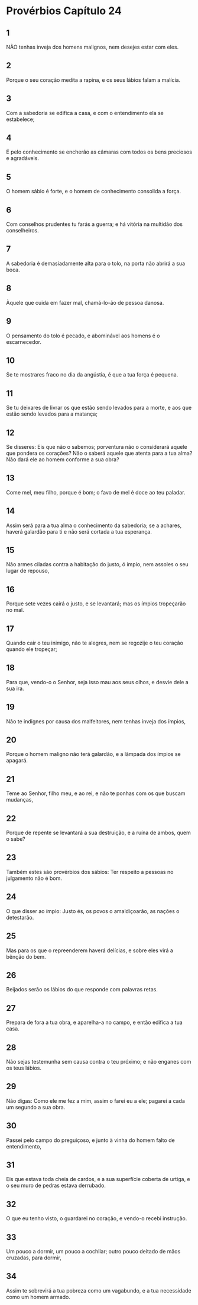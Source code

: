 # Provérbios Capítulo 24

## 1
NÃO tenhas inveja dos homens malignos, nem desejes estar com eles.

## 2
Porque o seu coração medita a rapina, e os seus lábios falam a malícia.

## 3
Com a sabedoria se edifica a casa, e com o entendimento ela se estabelece;

## 4
E pelo conhecimento se encherão as câmaras com todos os bens preciosos e agradáveis.

## 5
O homem sábio é forte, e o homem de conhecimento consolida a força.

## 6
Com conselhos prudentes tu farás a guerra; e há vitória na multidão dos conselheiros.

## 7
A sabedoria é demasiadamente alta para o tolo, na porta não abrirá a sua boca.

## 8
Àquele que cuida em fazer mal, chamá-lo-ão de pessoa danosa.

## 9
O pensamento do tolo é pecado, e abominável aos homens é o escarnecedor.

## 10
Se te mostrares fraco no dia da angústia, é que a tua força é pequena.

## 11
Se tu deixares de livrar os que estão sendo levados para a morte, e aos que estão sendo levados para a matança;

## 12
Se disseres: Eis que não o sabemos; porventura não o considerará aquele que pondera os corações? Não o saberá aquele que atenta para a tua alma? Não dará ele ao homem conforme a sua obra?

## 13
Come mel, meu filho, porque é bom; o favo de mel é doce ao teu paladar.

## 14
Assim será para a tua alma o conhecimento da sabedoria; se a achares, haverá galardão para ti e não será cortada a tua esperança.

## 15
Não armes ciladas contra a habitação do justo, ó ímpio, nem assoles o seu lugar de repouso,

## 16
Porque sete vezes cairá o justo, e se levantará; mas os ímpios tropeçarão no mal.

## 17
Quando cair o teu inimigo, não te alegres, nem se regozije o teu coração quando ele tropeçar;

## 18
Para que, vendo-o o Senhor, seja isso mau aos seus olhos, e desvie dele a sua ira.

## 19
Não te indignes por causa dos malfeitores, nem tenhas inveja dos ímpios,

## 20
Porque o homem maligno não terá galardão, e a lâmpada dos ímpios se apagará.

## 21
Teme ao Senhor, filho meu, e ao rei, e não te ponhas com os que buscam mudanças,

## 22
Porque de repente se levantará a sua destruição, e a ruína de ambos, quem o sabe?

## 23
Também estes são provérbios dos sábios: Ter respeito a pessoas no julgamento não é bom.

## 24
O que disser ao ímpio: Justo és, os povos o amaldiçoarão, as nações o detestarão.

## 25
Mas para os que o repreenderem haverá delícias, e sobre eles virá a bênção do bem.

## 26
Beijados serão os lábios do que responde com palavras retas.

## 27
Prepara de fora a tua obra, e aparelha-a no campo, e então edifica a tua casa.

## 28
Não sejas testemunha sem causa contra o teu próximo; e não enganes com os teus lábios.

## 29
Não digas: Como ele me fez a mim, assim o farei eu a ele; pagarei a cada um segundo a sua obra.

## 30
Passei pelo campo do preguiçoso, e junto à vinha do homem falto de entendimento,

## 31
Eis que estava toda cheia de cardos, e a sua superfície coberta de urtiga, e o seu muro de pedras estava derrubado.

## 32
O que eu tenho visto, o guardarei no coração, e vendo-o recebi instrução.

## 33
Um pouco a dormir, um pouco a cochilar; outro pouco deitado de mãos cruzadas, para dormir,

## 34
Assim te sobrevirá a tua pobreza como um vagabundo, e a tua necessidade como um homem armado.

